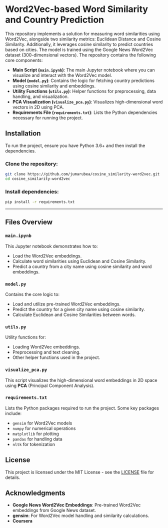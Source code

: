 # Word2Vec-based Word Similarity and Country Prediction

This repository implements a solution for measuring word similarities using Word2Vec, alongside two similarity metrics: Euclidean Distance and Cosine Similarity. Additionally, it leverages cosine similarity to predict countries based on cities. The model is trained using the Google News Word2Vec dataset (300-dimensional vectors). The repository contains the following core components:

- **Main Script (`main.ipynb`)**: The main Jupyter notebook where you can visualize and interact with the Word2Vec model.
- **Model (`model.py`)**: Contains the logic for fetching country predictions using cosine similarity and embeddings.
- **Utility Functions (`utils.py`)**: Helper functions for preprocessing, data handling, and visualization.
- **PCA Visualization (`visualize_pca.py`)**: Visualizes high-dimensional word vectors in 2D using PCA.
- **Requirements File (`requirements.txt`)**: Lists the Python dependencies necessary for running the project.



## Installation

To run the project, ensure you have Python 3.6+ and then install the dependencies.

### Clone the repository:

```bash
git clone https://github.com/jumarubea/cosine_similarity-word2vec.git
cd cosine_similarity-word2vec
```

### Install dependencies:

```bash
pip install -r requirements.txt
```

---

## Files Overview

### `main.ipynb`

This Jupyter notebook demonstrates how to:
- Load the Word2Vec embeddings.
- Calculate word similarities using Euclidean and Cosine Similarity.
- Predict a country from a city name using cosine similarity and word embeddings.

### `model.py`

Contains the core logic to:
- Load and utilize pre-trained Word2Vec embeddings.
- Predict the country for a given city name using cosine similarity.
- Calculate Euclidean and Cosine Similarities between words.

### `utils.py`

Utility functions for:
- Loading Word2Vec embeddings.
- Preprocessing and text cleaning.
- Other helper functions used in the project.

### `visualize_pca.py`

This script visualizes the high-dimensional word embeddings in 2D space using **PCA** (Principal Component Analysis).

### `requirements.txt`

Lists the Python packages required to run the project. Some key packages include:
- `gensim` for Word2Vec models
- `numpy` for numerical operations
- `matplotlib` for plotting
- `pandas` for handling data
- `nltk` for tokenization


## License

This project is licensed under the MIT License - see the [LICENSE](LICENSE) file for details.

## Acknowledgments

- **Google News Word2Vec Embeddings**: Pre-trained Word2Vec embeddings from Google News dataset.
- **gensim**: For Word2Vec model handling and similarity calculations.
- **Coursera**
